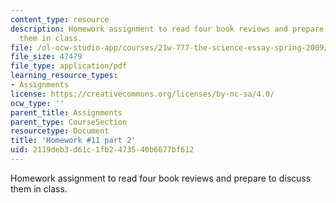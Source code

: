 ```yaml
---
content_type: resource
description: Homework assignment to read four book reviews and prepare to discuss
  them in class.
file: /ol-ocw-studio-app/courses/21w-777-the-science-essay-spring-2009/2119deb3d61c1fb2473540b6677bf612_MIT21W_777s09_assn10_hw11part2.pdf
file_size: 47479
file_type: application/pdf
learning_resource_types:
- Assignments
license: https://creativecommons.org/licenses/by-nc-sa/4.0/
ocw_type: ''
parent_title: Assignments
parent_type: CourseSection
resourcetype: Document
title: 'Homework #11 part 2'
uid: 2119deb3-d61c-1fb2-4735-40b6677bf612
---
```

Homework assignment to read four book reviews and prepare to discuss them in class.